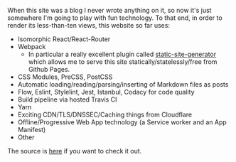 When this site was a blog I never wrote anything on it, so now it's just somewhere I'm going to play with fun technology. To that end, in order to render its less-than-ten views, this website so far uses:

  - Isomorphic React/React-Router
  - Webpack
    - In particular a really excellent plugin called <a href="https://github.com/markdalgleish/static-site-generator-webpack-plugin" rel="noopener noreferrer" target="\_blank">static-site-generator</a> which allows me to serve this site statically/statelessly/free from Github Pages.
  - CSS Modules, PreCSS, PostCSS
  - Automatic loading/reading/parsing/inserting of Markdown files as posts
  - Flow, Eslint, Stylelint, Jest, Istanbul, Codacy for code quality
  - Build pipeline via hosted Travis CI
  - Yarn
  - Exciting CDN/TLS/DNSSEC/Caching things from Cloudflare
  - Offline/Progressive Web App technology (a Service worker and an App Manifest)
  - Other

The source is <a href="https://github.com/tomruttle/www.tomruttle.com" rel="me noopener noreferrer" target="\_blank">here</a> if you want to check it out.
